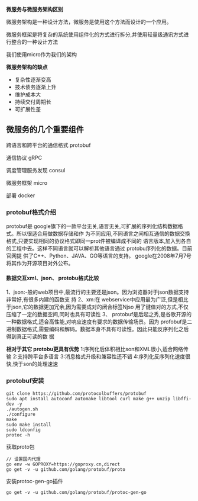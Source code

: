 **微服务与微服务架构区别**

微服务架构是一种设计方法，微服务是使用这个方法而设计的一个应用。

微服务框架是将复杂的系统使用组件化的方式进行拆分,并使用轻量级通讯方式进行整合的一种设计方法

我们使用micro作为我们的架构

**微服务架构的缺点**

- 复杂性逐渐变高
- 技术债务逐渐上升
- 维护成本大
- 持续交付周期长
- 可扩展性差

## 微服务的几个重要组件

跨语言和跨平台的通信格式 protobuf

通信协议 gRPC

调度管理服务发现 consul

微服务框架 micro

部署 docker

### protobuf格式介绍

protobuf是 google旗下的一款平台无关,语言无关,可扩展的序列化结构数据格式。所以很适合用做数据存储和作
为不同应用,不同语言之间相互通信的数据交换格式,只要实现相同的协议格式即同一prot件被编译成不同的
语言版本,加入到各自的工程中去。这样不同语言就可以解析其他语言通过 protobu序列化的数据。目前官网提
供了C++、Python、JAVA、GO等语言的支持。 google在2008年7月7号将其作为开源项目对外公布。

#### 数据交互xml、json、 protobu格式比较

1、json:-般的web项目中,最流行的主要还是json。因为浏览器对于json数据支持非常好,有很多内建的函数支
持
2、xm:在 webservice中应用最为广泛,但是相比于json,它的数据更加冗余,因为需要成对的闭合标签Njso
用了键值对的方式,不仅压缩了一定的数据空间,同时也具有可读性
3、 protobuf是后起之秀,是谷歌开源的一种数据格式,适合高性能,对响应速度有要求的数据传输场景。因为
profobuf是二进制数据格式,需要编码和解码。数据本身不具有可读性。因此只能反序列化之后得到真正可读的数
据

**相对于其它 protobu更具有优势**
1:序列化后体积相比son和XML很小,适合网络传输
2:支持跨平台多语言
3:消息格式升级和兼容性还不错
4:序列化反序列化速度很快,快于son的处理速速

### protobuf安装

```shell
git clone https://github.com/protocolbuffers/protobuf
sudo apt install autoconf automake libtool curl make g++ unzip libffi-dev -y
./autogen.sh
./configure
make
sudo make install
sudo ldconfig
protoc -h
```

获取proto包

```shell
// 设置国内代理
go env -w GOPROXY=https://goproxy.cn,direct
go get -v -u github.com/golang/protobuf/proto
```

安装protoc-gen-go插件

```shell
go get -v -u github.com/golang/protobuf/protoc-gen-go
```

